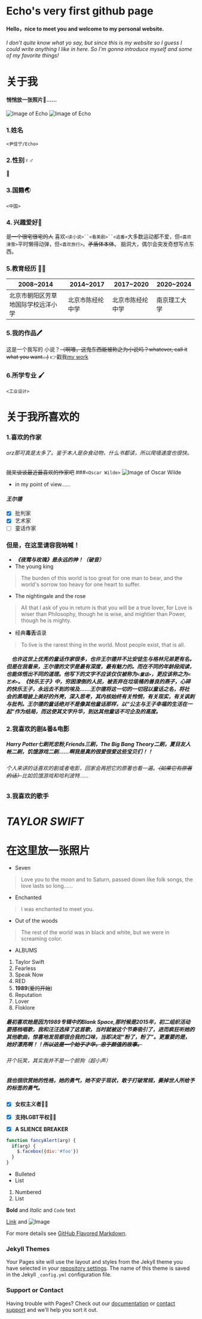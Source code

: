 # Echo's very first github page
#### Hello，nice to meet you and welcome to my personal website.
###### I don't quite know what yo say, but since this is my website so I guess I could write anything I like in here. So I'm gonna introduce myself and some of my favorite things!

# **关于我**
#### 悄悄放一张照片:eyes:……

![Image of Echo](https://github.com/Echo19891213/echo19891213/blob/gh-pages/Echo's%20photo.jpg)
![Image of Echo](https://github.com/Echo19891213/echo19891213/blob/gh-pages/timg.jpg)
### 1.姓名
`<尹佳宁/Echo>`

### 2.性别♀️♂️
:woman:

### 3.国籍:earth_asia:
`<中国>`
### 4. 兴趣爱好:sparkling_heart:
~~是一个很宅很宅的人~~ 
喜欢`<读小说>``<看美剧>``<追番>`大多数运动都不爱，但`<喜欢滑雪>`平时懒得动弹，但`<喜欢旅行>`。~~矛盾体本体~~。
脑洞大，偶尔会突发奇想写点东西。
### 5.教育经历	:student:

2008~2014 | 2014~2017 | 2017~2020 | 2020~2024
--------- | --------- | --------- | ---------
北京市朝阳区芳草地国际学校远洋小学 | 北京市陈经纶中学 | 北京市陈经纶中学 | 南京理工大学


### 5.我的作品:pen:
这是一个我写的
小说？~~（啊喂，这鬼东西能被称之为小说吗？whatever, call it what you want...)~~
:point_right:戳我[my work](https://www.lofter.com/blog/echo024167)










### 6.所学专业	:paintbrush:
`<工业设计>`
# **关于我所喜欢的**
### 1.喜欢的作家
###### orz那可真是太多了。鉴于本人是杂食动物，什么书都读，所以爬墙速度也很快。
~~就来谈谈最近最喜欢的作家吧~~
###`<Oscar Wilde>`
![Image of Oscar Wilde](https://github.com/Echo19891213/echo19891213/blob/gh-pages/timg.jpg)
  - in my point of view……
#### ***王尔德***
- [x] 批判家
- [x] 艺术家
- [ ] 童话作家
### 但是，在这里请容我呐喊！
   -  ***《夜莺与玫瑰》是永远的神！（破音）***
- The young king
> The burden of this world is too great for one man to bear, and the world's sorrow too heavy for one heart to suffer.
- The nightingale and the rose
> All that I ask of you in return is that you will be a true lover, for Love is wiser than Philosophy, though he is wise, and mightier than Power, though he is mighty.
- 经典**毒舌**语录
> To live is the rarest thing in the world. Most people exist, that is all.

##### 　也许这世上优秀的童话作家很多，也许王尔德并不比安徒生与格林兄弟更有名。但是在我看来，王尔德的文字是最有深度，最有魅力的。而在不同的年龄段阅读，也能体悟出不同的道理。他写下的文字不应该仅仅被称为`<童话>`，更应该称之为`<艺术>`。《快乐王子》中，穷困潦倒的人民，被丢弃在垃圾桶的善良的燕子，心碎的快乐王子，永远去不到的埃及……王尔德将这一切的一切冠以童话之名，将社会的黑暗披上美好的外壳，深入思考，其内核始终有关怜悯，有关现实，有关讽刺与批判。王尔德的童话绝对不是像其他童话那样，以“公主与王子幸福的生活在一起”作为结局，而这使其文字升华，到达其他童话不可企及的高度。
### 2.我喜欢的剧&番&电影
##### Harry Potter七刷死忠粉,Friends三刷，The Big Bang Theory二刷，夏目友人帐二刷，饥饿游戏二刷……啊我是真的很爱很爱这些宝贝们！！
###### 个人来讲的话喜欢的剧或者电影，回家会再把它的原著也看一遍。~~（如果它有原著的话）~~比如饥饿游戏和哈利波特……
### 3.我喜欢的歌手
#  ***TAYLOR SWIFT*** 
# 在这里放一张照片
- Seven
> Love you to the moon and to Saturn, passed down like folk songs, the love lasts so long……
- Enchanted
> I was enchanted to meet you.
- Out of the woods
> The rest of the world was in black and white, but we were in screaming color.
- ALBUMS
1. Taylor Swift
1. Fearless
1. Speak Now 
1. RED
1. **1989**(~~爱的开始~~)
1. Reputation
1. Lover
1. Floklore
##### 最初喜欢她是因为1989专辑中的Blank Space,那时候是2015年，初二组织活动要搭档唱歌，我和汪汪选择了这首歌，当时就被这个节奏吸引了，进而疯狂听她的其他歌曲，惊喜地发现都很合我的口味，当即决定“粉了，粉了”。更重要的是，她好漂亮啊！！~~所以这是一个始于才华，忠于颜值的故事。~~
###### 开个玩笑，其实我并不是一个颜狗（超小声）
##### 我也很欣赏她的性格，她的勇气，她不安于现状，敢于打破常规，撕掉世人所给予的标签的勇气。
- [x] **女权主义者:dancing_women:**
- [x] **支持LGBT平权:rainbow_flag:**
- [x] **A SLIENCE BREAKER**



```javascript
function fancyAlert(arg) {
  if(arg) {
    $.facebox({div:'#foo'})
  }
}
```





- Bulleted
- List

1. Numbered
2. List

**Bold** and _Italic_ and `Code` text

[Link](url) and ![Image](src)


For more details see [GitHub Flavored Markdown](https://guides.github.com/features/mastering-markdown/).

### Jekyll Themes

Your Pages site will use the layout and styles from the Jekyll theme you have selected in your [repository settings](https://github.com/Echo19891213/echo19891213/settings). The name of this theme is saved in the Jekyll `_config.yml` configuration file.

### Support or Contact

Having trouble with Pages? Check out our [documentation](https://docs.github.com/categories/github-pages-basics/) or [contact support](https://github.com/contact) and we’ll help you sort it out.
